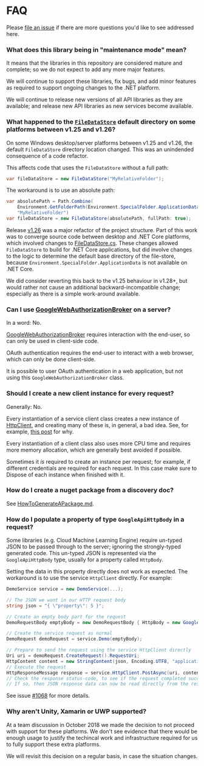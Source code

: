 # FAQ

Please [file an issue](https://github.com/googleapis/google-api-dotnet-client/issues/new) if there are more questions you'd like to see addressed here.

### What does this library being in "maintenance mode" mean?

It means that the libraries in this repository are considered mature and complete; so we do not expect to add any more major features.

We will continue to support these libraries, fix bugs, and add minor features as required to support ongoing changes to the .NET platform.

We will continue to release new versions of all API libraries as they are available; and release new API libraries as new services become available.

### What happened to the [`FileDataStore`](https://github.com/googleapis/google-api-dotnet-client/blob/master/Src/Support/Google.Apis/Util/Store/FileDataStore.cs) default directory on some platforms between v1.25 and v1.26?

On some Windows desktop/server platforms between v1.25 and v1.26, the default `FileDataStore` directory location changed. This was an unindended consequence of a code refactor.

This affects code that uses the `FileDataStore` without a full path:

```C#
var fileDataStore = new FileDataStore("MyRelativeFolder");
```

The workaround is to use an absolute path:
```C#
var absolutePath = Path.Combine(
    Environment.GetFolderPath(Environment.SpecialFolder.ApplicationData),
    "MyRelativeFolder")
var fileDataStore = new FileDataStore(absolutePath, fullPath: true);
```

Release [v1.26](https://github.com/googleapis/google-api-dotnet-client/releases/tag/v1.26.2) was a major refactor of the project structure. Part of this work was to converge source code between desktop and .NET Core platforms, which involved changes to [FileDataStore.cs](https://github.com/googleapis/google-api-dotnet-client/blob/master/Src/Support/Google.Apis/Util/Store/FileDataStore.cs). These changes allowed `FileDataStore` to build for .NET Core applications, but did involve changes to the logic to determine the default base directory of the file-store, because `Environment.SpecialFolder.ApplicationData` is not available on .NET Core.

We did consider reverting this back to the v1.25 behaviour in v1.28+, but would rather not cause an additional backward-incompatible change; especially as there is a simple work-around available. 

### Can I use [GoogleWebAuthorizationBroker](https://github.com/googleapis/google-api-dotnet-client/blob/master/Src/Support/Google.Apis.Auth/OAuth2/GoogleWebAuthorizationBroker.cs) on a server?

In a word: No.

[GoogleWebAuthorizationBroker](https://github.com/googleapis/google-api-dotnet-client/blob/master/Src/Support/Google.Apis.Auth/OAuth2/GoogleWebAuthorizationBroker.cs) requires interaction with the end-user, so can only be used in client-side code.

OAuth authentication requires the end-user to interact with a web browser, which can only be done client-side.

It is possible to user OAuth authentication in a web application, but not using this `GoogleWebAuthorizationBroker` class.

### Should I create a new client instance for every request?

Generally: No.

Every instantiation of a service client class creates a new instance of
[HttpClient](https://msdn.microsoft.com/en-us/library/system.net.http.httpclient(v=vs.118).aspx),
and creating many of these is, in general, a bad idea. See, for example,
[this post](https://aspnetmonsters.com/2016/08/2016-08-27-httpclientwrong/) for why.

Every instantiation of a client class also uses more CPU time and requires more memory allocation,
which are generally best avoided if possible.

Sometimes it *is* required to create an instance per request; for example, if different
credentials are required for each request.
In this case make sure to Dispose of each instance when finished with it.

### How do I create a nuget package from a discovery doc?

See [HowToGenerateAPackage.md](HowToGenerateAPackage.md).

### How do I populate a property of type `GoogleApiHttpBody` in a request?

Some libraries (e.g. Cloud Machine Learning Engine) require un-typed
JSON to be passed through to the server; ignoring the strongly-typed
generated code. This un-typed JSON is represented via the `GoogleApiHttpBody`
type, usually for a property called `HttpBody`.

Setting the data in this property directly does not work as
expected. The workaround is to use the service `HttpClient` directly. For example:

```csharp
DemoService service = new DemoService(...);

// The JSON we want in our HTTP request body
string json = "{ \"property\": 5 }";

// Create an empty body part for the request
DemoRequestBody emptyBody = new DemoRequestBody { HttpBody = new GoogleApiHttpBody() };

// Create the service request as normal
DemoRequest demoRequest = service.Demo(emptyBody);

// Prepare to send the request using the service HttpClient directly
Uri uri = demoRequest.CreateRequest().RequestUri;
HttpContent content = new StringContent(json, Encoding.UTF8, "application/json");
// Execute the request
HttpResponseMessage response = service.HttpClient.PostAsync(uri, content).Result;
// Check the response status-code, to see if the request completed successfully.
// If so, then JSON response data can now be read directly from the response
```

See issue [#1068](https://github.com/googleapis/google-api-dotnet-client/issues/1068) for more details.

### Why aren't Unity, Xamarin or UWP supported?

At a team discussion in October 2018 we made the decision to not proceed with support for these platforms.
We don't see evidence that there would be enough usage to justify the techincal work and
infrastructure required for us to fully support these extra platforms.

We will revisit this decision on a regular basis, in case the situation changes.
